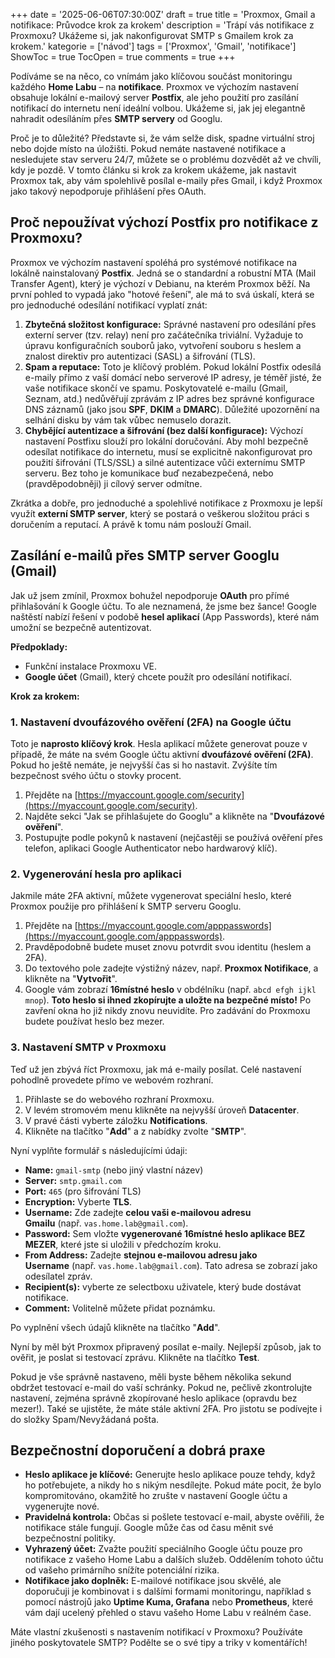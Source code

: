 +++
date = '2025-06-06T07:30:00Z'
draft = true
title = 'Proxmox, Gmail a notifikace: Průvodce krok za krokem'
description = 'Trápí vás notifikace z Proxmoxu? Ukážeme si, jak nakonfigurovat SMTP s Gmailem krok za krokem.'
kategorie = ['návod']
tags = ['Proxmox', 'Gmail', 'notifikace']
ShowToc = true
TocOpen = true
comments = true
+++

Podíváme se na něco, co vnímám jako klíčovou součást monitoringu každého **Home Labu** – na **notifikace**. Proxmox ve výchozím nastavení obsahuje lokální e-mailový server **Postfix**, ale jeho použití pro zasílání notifikací do internetu není ideální volbou. Ukážeme si, jak jej elegantně nahradit odesíláním přes **SMTP servery** od Googlu.

Proč je to důležité? Představte si, že vám selže disk, spadne virtuální stroj nebo dojde místo na úložišti. Pokud nemáte nastavené notifikace a nesledujete stav serveru 24/7, můžete se o problému dozvědět až ve chvíli, kdy je pozdě. V tomto článku si krok za krokem ukážeme, jak nastavit Proxmox tak, aby vám spolehlivě posílal e-maily přes Gmail, i když Proxmox jako takový nepodporuje přihlášení přes OAuth.

## Proč nepoužívat výchozí Postfix pro notifikace z Proxmoxu?

Proxmox ve výchozím nastavení spoléhá pro systémové notifikace na lokálně nainstalovaný **Postfix**. Jedná se o standardní a robustní MTA (Mail Transfer Agent), který je výchozí v Debianu, na kterém Proxmox běží. Na první pohled to vypadá jako "hotové řešení", ale má to svá úskalí, která se pro jednoduché odesílání notifikací vyplatí znát:

1. **Zbytečná složitost konfigurace:** Správné nastavení pro odesílání přes externí server (tzv. relay) není pro začátečníka triviální. Vyžaduje to úpravu konfiguračních souborů jako, vytvoření souboru s heslem a znalost direktiv pro autentizaci (SASL) a šifrování (TLS).
2. **Spam a reputace:** Toto je klíčový problém. Pokud lokální Postfix odesílá e-maily přímo z vaší domácí nebo serverové IP adresy, je téměř jisté, že vaše notifikace skončí ve spamu. Poskytovatelé e-mailu (Gmail, Seznam, atd.) nedůvěřují zprávám z IP adres bez správné konfigurace DNS záznamů (jako jsou **SPF**, **DKIM** a **DMARC**). Důležité upozornění na selhání disku by vám tak vůbec nemuselo dorazit.
3. **Chybějící autentizace a šifrování (bez další konfigurace):** Výchozí nastavení Postfixu slouží pro lokální doručování. Aby mohl bezpečně odesílat notifikace do internetu, musí se explicitně nakonfigurovat pro použití šifrování (TLS/SSL) a silné autentizace vůči externímu SMTP serveru. Bez toho je komunikace buď nezabezpečená, nebo (pravděpodobněji) ji cílový server odmítne.

Zkrátka a dobře, pro jednoduché a spolehlivé notifikace z Proxmoxu je lepší využít **externí SMTP server**, který se postará o veškerou složitou práci s doručením a reputací. A právě k tomu nám poslouží Gmail.

## Zasílání e-mailů přes SMTP server Googlu (Gmail)

Jak už jsem zmínil, Proxmox bohužel nepodporuje **OAuth** pro přímé přihlašování k Google účtu. To ale neznamená, že jsme bez šance! Google naštěstí nabízí řešení v podobě **hesel aplikací** (App Passwords), které nám umožní se bezpečně autentizovat.

**Předpoklady:**

- Funkční instalace Proxmoxu VE.
- **Google účet** (Gmail), který chcete použít pro odesílání notifikací.

**Krok za krokem:**

### 1. Nastavení dvoufázového ověření (2FA) na Google účtu

Toto je **naprosto klíčový krok**. Hesla aplikací můžete generovat pouze v případě, že máte na svém Google účtu aktivní **dvoufázové ověření (2FA)**. Pokud ho ještě nemáte, je nejvyšší čas si ho nastavit. Zvýšíte tím bezpečnost svého účtu o stovky procent.

1. Přejděte na [https://myaccount.google.com/security](https://myaccount.google.com/security).
2. Najděte sekci "Jak se přihlašujete do Googlu" a klikněte na "**Dvoufázové ověření**".
3. Postupujte podle pokynů k nastavení (nejčastěji se používá ověření přes telefon, aplikaci Google Authenticator nebo hardwarový klíč).

### 2. Vygenerování hesla pro aplikaci

Jakmile máte 2FA aktivní, můžete vygenerovat speciální heslo, které Proxmox použije pro přihlášení k SMTP serveru Googlu.

1. Přejděte na [https://myaccount.google.com/apppasswords](https://myaccount.google.com/apppasswords).
2. Pravděpodobně budete muset znovu potvrdit svou identitu (heslem a 2FA).
3. Do textového pole zadejte výstižný název, např. **Proxmox Notifikace**, a klikněte na "**Vytvořit**".
4. Google vám zobrazí **16místné heslo** v obdélníku (např. `abcd efgh ijkl mnop`). **Toto heslo si ihned zkopírujte a uložte na bezpečné místo!** Po zavření okna ho již nikdy znovu neuvidíte. Pro zadávání do Proxmoxu budete používat heslo bez mezer.

### 3. Nastavení SMTP v Proxmoxu

Teď už jen zbývá říct Proxmoxu, jak má e-maily posílat. Celé nastavení pohodlně provedete přímo ve webovém rozhraní.

1. Přihlaste se do webového rozhraní Proxmoxu.
2. V levém stromovém menu klikněte na nejvyšší úroveň **Datacenter**.
3. V pravé části vyberte záložku **Notifications**.
4. Klikněte na tlačítko "**Add**" a z nabídky zvolte "**SMTP**".

Nyní vyplňte formulář s následujícími údaji:

- **Name:** `gmail-smtp` (nebo jiný vlastní název)
- **Server:** `smtp.gmail.com`
- **Port:** `465` (pro šifrování TLS)
- **Encryption:** Vyberte **TLS**.
- **Username:** Zde zadejte **celou vaši e-mailovou adresu Gmailu** (např. `vas.home.lab@gmail.com`).
- **Password:** Sem vložte **vygenerované 16místné heslo aplikace BEZ MEZER**, které jste si uložili v předchozím kroku.
- **From Address:** Zadejte **stejnou e-mailovou adresu jako Username** (např. `vas.home.lab@gmail.com`). Tato adresa se zobrazí jako odesílatel zpráv.
- **Recipient(s):** vyberte ze selectboxu uživatele, který bude dostávat notifikace.
- **Comment:** Volitelně můžete přidat poznámku.

Po vyplnění všech údajů klikněte na tlačítko "**Add**".

Nyní by měl být Proxmox připravený posílat e-maily. Nejlepší způsob, jak to ověřit, je poslat si testovací zprávu. Klikněte na tlačítko **Test**.

Pokud je vše správně nastaveno, měli byste během několika sekund obdržet testovací e-mail do vaší schránky. Pokud ne, pečlivě zkontrolujte nastavení, zejména správně zkopírované heslo aplikace (opravdu bez mezer!). Také se ujistěte, že máte stále aktivní 2FA. Pro jistotu se podívejte i do složky Spam/Nevyžádaná pošta.

## Bezpečnostní doporučení a dobrá praxe

- **Heslo aplikace je klíčové:** Generujte heslo aplikace pouze tehdy, když ho potřebujete, a nikdy ho s nikým nesdílejte. Pokud máte pocit, že bylo kompromitováno, okamžitě ho zrušte v nastavení Google účtu a vygenerujte nové.
- **Pravidelná kontrola:** Občas si pošlete testovací e-mail, abyste ověřili, že notifikace stále fungují. Google může čas od času měnit své bezpečnostní politiky.
- **Vyhrazený účet:** Zvažte použití speciálního Google účtu pouze pro notifikace z vašeho Home Labu a dalších služeb. Oddělením tohoto účtu od vašeho primárního snížíte potenciální rizika.
- **Notifikace jako doplněk:** E-mailové notifikace jsou skvělé, ale doporučuji je kombinovat i s dalšími formami monitoringu, například s pomocí nástrojů jako **Uptime Kuma, Grafana** nebo **Prometheus**, které vám dají ucelený přehled o stavu vašeho Home Labu v reálném čase.

Máte vlastní zkušenosti s nastavením notifikací v Proxmoxu? Používáte jiného poskytovatele SMTP? Podělte se o své tipy a triky v komentářích!
